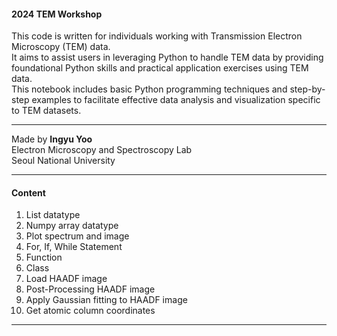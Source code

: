 #### **2024 TEM Workshop**

This code is written for individuals working with Transmission Electron Microscopy (TEM) data.  
It aims to assist users in leveraging Python to handle TEM data by providing foundational Python skills and practical application exercises using TEM data.  
This notebook includes basic Python programming techniques and step-by-step examples to facilitate effective data analysis and visualization specific to TEM datasets.

---

Made by **Ingyu Yoo**  
Electron Microscopy and Spectroscopy Lab  
Seoul National University  

---

#### **Content**
1. List datatype
2. Numpy array datatype
3. Plot spectrum and image
4. For, If, While Statement
5. Function
6. Class
7. Load HAADF image
8. Post-Processing HAADF image
9. Apply Gaussian fitting to HAADF image
10. Get atomic column coordinates

---
